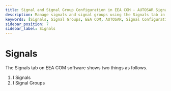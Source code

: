 ```yaml
---
title: Signal and Signal Group Configuration in EEA COM - AUTOSAR Signal Management
description: Manage signals and signal groups using the Signals tab in EEA COM software for AUTOSAR systems. Configure individual signals or group them for efficient communication and data handling in ECU networks. Ensure streamlined data transmission and reception with customizable signal attributes and grouping options.
keywords: [Signals, Signal Groups, EEA COM, AUTOSAR, Signal Configuration, Signal Management]
sidebar_position: 7
sidebar_label: Signals
---
```


# Signals

The Signals tab on EEA COM software shows two things as follows.

1. I Signals
2. I Signal Groups



